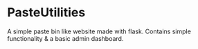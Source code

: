 # PasteUtilities
A simple paste bin like website made with flask. Contains simple functionality &amp; a basic admin dashboard.
